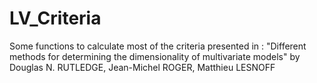# LV_Criteria
Some functions to calculate most of the criteria presented in :
"Different methods for determining the dimensionality of multivariate models"
by Douglas N. RUTLEDGE, Jean-Michel ROGER, Matthieu LESNOFF
